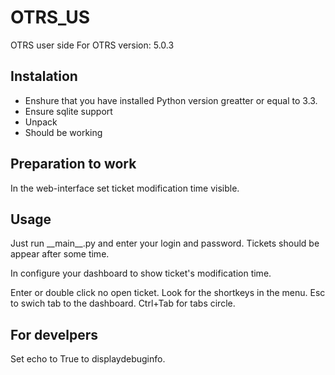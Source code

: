 # OTRS\_US

OTRS user side
For OTRS version: 5.0.3

## Instalation
* Enshure that you have installed Python version greatter or equal to 3.3. 
* Ensure sqlite support
* Unpack
* Should be working

## Preparation to work

In the web-interface set ticket modification time visible.


## Usage
Just run \_\_main\_\_.py and enter your login and password. Tickets should be appear after some time.

In configure your dashboard to show ticket's modification time.

Enter or double click no open ticket. Look for the shortkeys in the menu. Esc to swich tab to the dashboard. Ctrl+Tab for tabs circle.

## For develpers
Set echo to True to displaydebuginfo.
